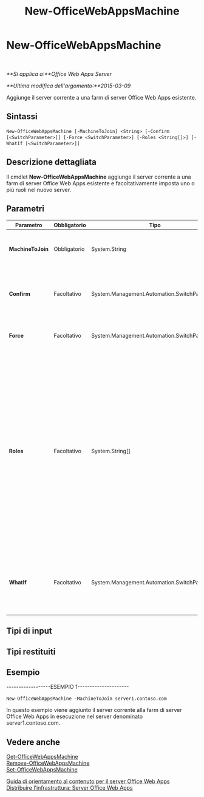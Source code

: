 ﻿---
title: New-OfficeWebAppsMachine
TOCTitle: New-OfficeWebAppsMachine
ms:assetid: b0385c4e-61fc-4607-a48c-64d8f4e80651
ms:mtpsurl: https://technet.microsoft.com/it-it/library/JJ219449(v=office.15)
ms:contentKeyID: 49652286
ms.date: 12/23/2017
mtps_version: v=office.15
ms.translationtype: HT
---

# New-OfficeWebAppsMachine

 

_**Si applica a:**Office Web Apps Server_

_**Ultima modifica dell'argomento:**2015-03-09_

Aggiunge il server corrente a una farm di server Office Web Apps esistente.

## Sintassi

    New-OfficeWebAppsMachine [-MachineToJoin] <String> [-Confirm [<SwitchParameter>]] [-Force <SwitchParameter>] [-Roles <String[]>] [-WhatIf [<SwitchParameter>]]

## Descrizione dettagliata

Il cmdlet **New-OfficeWebAppsMachine** aggiunge il server corrente a una farm di server Office Web Apps esistente e facoltativamente imposta uno o più ruoli nel nuovo server.

## Parametri


<table>
<colgroup>
<col style="width: 25%" />
<col style="width: 25%" />
<col style="width: 25%" />
<col style="width: 25%" />
</colgroup>
<thead>
<tr class="header">
<th>Parametro</th>
<th>Obbligatorio</th>
<th>Tipo</th>
<th>Descrizione</th>
</tr>
</thead>
<tbody>
<tr class="odd">
<td><p><strong>MachineToJoin</strong></p></td>
<td><p>Obbligatorio</p></td>
<td><p>System.String</p></td>
<td><p>Specifica il nome di un server già membro della farm di server Office Web Apps.</p></td>
</tr>
<tr class="even">
<td><p><strong>Confirm</strong></p></td>
<td><p>Facoltativo</p></td>
<td><p>System.Management.Automation.SwitchParameter</p></td>
<td><p>Richiede la conferma prima di eseguire il comando. Per ulteriori informazioni, digitare il comando seguente: <strong>get-help about_commonparameters</strong></p></td>
</tr>
<tr class="odd">
<td><p><strong>Force</strong></p></td>
<td><p>Facoltativo</p></td>
<td><p>System.Management.Automation.SwitchParameter</p></td>
<td><p>Presuppone che la risposta a qualsiasi richiesta utente sia affermativa.</p></td>
</tr>
<tr class="even">
<td><p><strong>Roles</strong></p></td>
<td><p>Facoltativo</p></td>
<td><p>System.String[]</p></td>
<td><p>Specifica uno o più ruoli del server, separati da virgole, da assegnare al nuovo server. Se non viene specificato alcun ruolo, al server verranno assegnati tutti i ruoli.</p>
<p>I tipi di ruoli sono i seguenti:</p>
<p><strong>FrontEnd</strong></p>
<p><strong>WordBackEnd</strong></p>
<p><strong>ExcelBackEnd</strong></p>
<p><strong>PowerPointBackEnd</strong></p>
<div class="alert">
<table>
<thead>
<tr class="header">
<th><img src="images/JJ219448.important(Office.15).gif" title="Importante" alt="Importante" /><strong>Importante:</strong></th>
</tr>
</thead>
<tbody>
<tr class="odd">
<td>È consigliabile che in tutti i server di una farm di server Office Web Apps vengano eseguiti tutti i ruoli. L'assegnazione di ruoli non si rivela utile finché nella farm di server Office Web Apps non sono contenuti circa 50 server.</td>
</tr>
</tbody>
</table>

</div></td>
</tr>
<tr class="odd">
<td><p><strong>WhatIf</strong></p></td>
<td><p>Facoltativo</p></td>
<td><p>System.Management.Automation.SwitchParameter</p></td>
<td><p>Visualizza un messaggio che illustra gli effetti del comando anziché eseguire il comando. Per ulteriori informazioni, digitare il comando seguente: <strong>get-help about_commonparameters</strong></p></td>
</tr>
</tbody>
</table>


## Tipi di input

## Tipi restituiti

## Esempio

\------------------ESEMPIO 1---------------------

    New-OfficeWebAppsMachine -MachineToJoin server1.contoso.com

In questo esempio viene aggiunto il server corrente alla farm di server Office Web Apps in esecuzione nel server denominato server1.contoso.com.

## Vedere anche


[Get-OfficeWebAppsMachine](get-officewebappsmachine.md)  
[Remove-OfficeWebAppsMachine](remove-officewebappsmachine.md)  
[Set-OfficeWebAppsMachine](set-officewebappsmachine.md)  


[Guida di orientamento al contenuto per il server Office Web Apps](content-roadmap-for-office-web-apps-server.md)  
[Distribuire l'infrastruttura: Server Office Web Apps](deploy-the-infrastructure-office-web-apps-server.md)  
  

[](deploy-the-infrastructure-office-web-apps-server.md)

